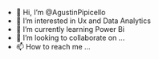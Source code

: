 - 👋 Hi, I’m @AgustinPipicello
- 👀 I’m interested in Ux and Data Analytics
- 🌱 I’m currently learning Power Bi
- 💞️ I’m looking to collaborate on ...
- 📫 How to reach me ...

<!---
AgustinPipicello/AgustinPipicello is a ✨ special ✨ repository because its `README.md` (this file) appears on your GitHub profile.
You can click the Preview link to take a look at your changes.
--->
